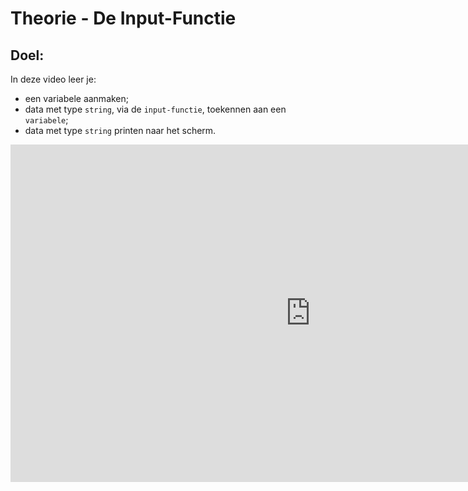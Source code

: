 # Theorie - De Input-Functie


## Doel:

In deze video leer je: 
* een variabele aanmaken; 
* data met type `string`, via de `input-functie`, toekennen aan een `variabele`; 
* data met type `string` printen naar het scherm. 

<div class ="dodona-centered-group">
<iframe width="960" height="540" src="https://www.youtube.com/embed/MffQQA7-IKU" title="Python in de Klas -  Input-Functie" frameborder="0" allow="accelerometer; autoplay; clipboard-write; encrypted-media; gyroscope; picture-in-picture; web-share" allowfullscreen></iframe>
</div>
